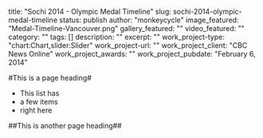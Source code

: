 title: "Sochi 2014 - Olympic Medal Timeline"
slug: sochi-2014-olympic-medal-timeline
status: publish
author: "monkeycycle"
image_featured: "Medal-Timeline-Vancouver.png"
gallery_featured: ""
video_featured: ""
category: ""
tags: []
description: ""
excerpt: ""
work_project-type: "chart:Chart,slider:Slider"
work_project-url: ""
work_project_client: "CBC News Online"
work_project_awards: ""
work_project_pubdate: "February 6, 2014"


#This is a page heading#

* This list has
* a few items
* right here

##This is another page heading##